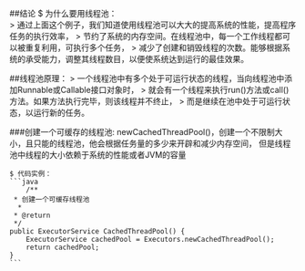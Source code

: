 ##结论
$ 为什么要用线程池：    
    > 通过上面这个例子，我们知道使用线程池可以大大的提高系统的性能，提高程序任务的执行效率，
    > 节约了系统的内存空间。在线程池中，每一个工作线程都可以被重复利用，可执行多个任务，
    > 减少了创建和销毁线程的次数。能够根据系统的承受能力，调整其线程数目，以便使系统达到运行的最佳效果。
 
    
##线程池原理：
    > 一个线程池中有多个处于可运行状态的线程，当向线程池中添加Runnable或Callable接口对象时，
    > 就会有一个线程来执行run()方法或call()方法。如果方法执行完毕，则该线程并不终止，
    > 而是继续在池中处于可运行状态，以运行新的任务。
    
    
    
###创建一个可缓存的线程池:
    newCachedThreadPool()，创建一个不限制大小，且只能的线程池，他会根据任务量的多少来开辟和减少内存空间，
    但是线程池中线程的大小依赖于系统的性能或者JVM的容量
    
    $ 代码实例：
    ```java
        /**
     * 创建一个可缓存线程池
      * 
     * @return
     */
    public ExecutorService CachedThreadPool() {
        ExecutorService cachedPool = Executors.newCachedThreadPool();
        return cachedPool;
    }
    ```
    
    
    